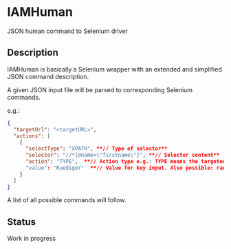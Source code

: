# IAMHuman
JSON human command to Selenium driver

## Description
IAMHuman is basically a Selenium wrapper with an extended and simplified JSON command description.

A given JSON input file will be parsed to corresponding Selenium commands.

e.g.:  

```json
{  
  "targetUrl": "<targetURL>",  
  "actions": [  
    {  
      "selectType": "XPATH", **// Type of selector**  
      "selector": "//*[@name=\"firstname\"]", **// Selector content**  
      "action": "TYPE",  **// Action type e.g.: TYPE means the targeted element will receive a keyboard input** 
      "value": "Ruediger"  **// Value for key input. Also possible: randompw(<pw length>) or randomnumber(<from>-<to>)**
    }  
  ]  
}  
```

A list of all possible commands will follow.

## Status
Work in progress
